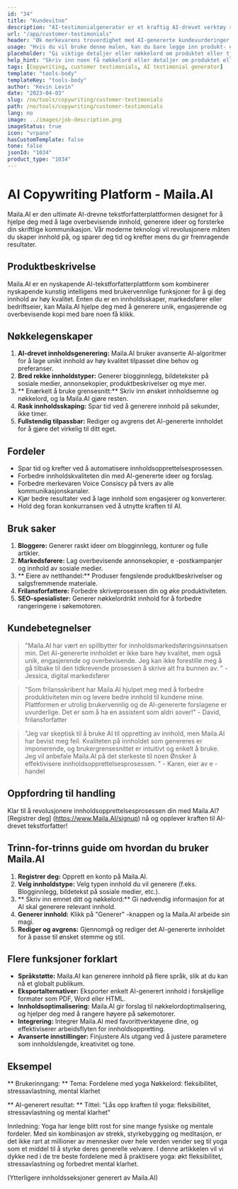 ```yaml
---
id: "34"
title: "Kundevitne"
description: "AI-testimonialgenerator er et kraftig AI-drevet verktøy som hjelper til med å skape realistiske og engasjerende kundeavtaler for dine produkter eller tjenester.  Spar tid og krefter ved å generere autentiske klingende attester som fremhever fordelene og verdien av tilbudene dine."
url: "/app/customer-testimonials"
header: "Øk merkevarens troverdighet med AI-genererte kundevurderinger."
usage: "Hvis du vil bruke denne malen, kan du bare legge inn produkt- eller tjenestenavn, nøkkelord eller nøkkelfunksjoner, sammen med alle kundenavn eller steder du vil ta med.  Dette verktøyet vil deretter generere en overbevisende og engasjerende kundeavtale basert på innspillene dine."
placeholder: "Gi viktige detaljer eller nøkkelord om produktet eller tjenesten, f.eks.  Produktnavn som 'Yoga Mat', nøkkelfunksjoner som 'sklisikker', 'miljøvennlig', eller kundenavn og lokasjoner (valgfritt)."
help_hint: "Skriv inn noen få nøkkelord eller detaljer om produktet eller tjenesten din, så oppretter vi en overbevisende kundeavtale basert på innspillene dine.  Eventuelt kan du også oppgi kundenavn og lokasjoner."
tags: [Copywriting, customer testimonials, AI testimonial generator]
template: "tools-body"
templateKey: "tools-body"
author: "Kevin Levin"
date: "2023-04-03"
slug: /no/tools/copywriting/customer-testimonials
path: /no/tools/copywriting/customer-testimonials
lang: no
image: ../images/job-description.png
imageStatus: true
icon: "vrpano"
hasCustomTemplate: false
tone: false
jsonId: "1034"
product_type: "1034"
---
```


# AI Copywriting Platform - Maila.AI

Maila.AI er den ultimate AI-drevne tekstforfatterplattformen designet for å hjelpe deg med å lage overbevisende innhold, generere ideer og forsterke din skriftlige kommunikasjon. Vår moderne teknologi vil revolusjonere måten du skaper innhold på, og sparer deg tid og krefter mens du gir fremragende resultater.

## Produktbeskrivelse

Maila.AI er en nyskapende AI-tekstforfatterplattform som kombinerer nyskapende kunstig intelligens med brukervennlige funksjoner for å gi deg innhold av høy kvalitet. Enten du er en innholdsskaper, markedsfører eller bedriftseier, kan Maila.AI hjelpe deg med å generere unik, engasjerende og overbevisende kopi med bare noen få klikk.

## Nøkkelegenskaper

1. **AI-drevet innholdsgenerering:** Maila.AI bruker avanserte AI-algoritmer for å lage unikt innhold av høy kvalitet tilpasset dine behov og preferanser.
2. **Bred rekke innholdstyper:** Generer blogginnlegg, bildetekster på sosiale medier, annonsekopier, produktbeskrivelser og mye mer.
3. ** Enærkelt å bruke grensesnitt:** Skriv inn ønsket innholdsemne og nøkkelord, og la Maila.AI gjøre resten.
4. **Rask innholdsskaping:** Spar tid ved å generere innhold på sekunder, ikke timer.
5. **Fullstendig tilpassbar:** Rediger og avgrens det AI-genererte innholdet for å gjøre det virkelig til ditt eget.

## Fordeler

- Spar tid og krefter ved å automatisere innholdsopprettelsesprosessen.
- Forbedre innholdskvaliteten din med AI-genererte ideer og forslag.
- Forbedre merkevaren Voice Consiscy på tvers av alle kommunikasjonskanaler.
- Kjør bedre resultater ved å lage innhold som engasjerer og konverterer.
- Hold deg foran konkurransen ved å utnytte kraften til AI.

## Bruk saker

1. **Bloggere:** Generer raskt ideer om blogginnlegg, konturer og fulle artikler.
2. **Markedsførere:** Lag overbevisende annonsekopier, e -postkampanjer og innhold av sosiale medier.
3. ** Eiere av netthandel:** Produser fengslende produktbeskrivelser og salgsfremmende materiale.
4. **Frilansforfattere:** Forbedre skriveprosessen din og øke produktiviteten.
5. **SEO-spesialister:** Generer nøkkelordrikt innhold for å forbedre rangeringene i søkemotoren.

## Kundebetegnelser

> "Maila.AI har vært en spillbytter for innholdsmarkedsføringsinnsatsen min. Det AI-genererte innholdet er ikke bare høy kvalitet, men også unik, engasjerende og overbevisende. Jeg kan ikke forestille meg å gå tilbake til den tidkrevende prosessen å skrive alt fra bunnen av. " - Jessica, digital markedsfører

> "Som frilansskribent har Maila.AI hjulpet meg med å forbedre produktiviteten min og levere bedre innhold til kundene mine. Plattformen er utrolig brukervennlig og de AI-genererte forslagene er uvurderlige. Det er som å ha en assistent som aldri sover!" - David, frilansforfatter

> "Jeg var skeptisk til å bruke AI til oppretting av innhold, men Maila.AI har bevist meg feil. Kvaliteten på innholdet som genereres er imponerende, og brukergrensesnittet er intuitivt og enkelt å bruke. Jeg vil anbefale Maila.AI på det sterkeste til noen Ønsker å effektivisere innholdsopprettelsesprosessen. " - Karen, eier av e -handel

## Oppfordring til handling

Klar til å revolusjonere innholdsopprettelsesprosessen din med Maila.AI? [Registrer deg] (https://www.Maila.AI/signup) nå og opplever kraften til AI-drevet tekstforfatter!

## Trinn-for-trinns guide om hvordan du bruker Maila.AI

1. **Registrer deg:** Opprett en konto på Maila.AI.
2. **Velg innholdstype:** Velg typen innhold du vil generere (f.eks. Blogginnlegg, bildetekst på sosiale medier, etc.).
3. ** Skriv inn emnet ditt og nøkkelord:** Gi nødvendig informasjon for at AI skal generere relevant innhold.
4. **Generer innhold:** Klikk på "Generer" -knappen og la Maila.AI arbeide sin magi.
5. **Rediger og avgrens:** Gjennomgå og rediger det AI-genererte innholdet for å passe til ønsket stemme og stil.

## Flere funksjoner forklart

- **Språkstøtte:** Maila.AI kan generere innhold på flere språk, slik at du kan nå et globalt publikum.
- **Eksportalternativer:** Eksporter enkelt AI-generert innhold i forskjellige formater som PDF, Word eller HTML.
- **Innholdsoptimalisering:** Maila.AI gir forslag til nøkkelordoptimalisering, og hjelper deg med å rangere høyere på søkemotorer.
- **Integrering:** Integrer Maila.AI med favorittverktøyene dine, og effektiviserer arbeidsflyten for innholdsoppretting.
- **Avanserte innstillinger:** Finjustere AIs utgang ved å justere parametere som innholdslengde, kreativitet og tone.

## Eksempel

** Brukerinngang: **
Tema: Fordelene med yoga
Nøkkelord: fleksibilitet, stressavlastning, mental klarhet

** AI-generert resultat: **
Tittel: "Lås opp kraften til yoga: fleksibilitet, stressavlastning og mental klarhet"

Innledning: Yoga har lenge blitt rost for sine mange fysiske og mentale fordeler. Med sin kombinasjon av strekk, styrkebygging og meditasjon, er det ikke rart at millioner av mennesker over hele verden vender seg til yoga som et middel til å styrke deres generelle velvære. I denne artikkelen vil vi dykke ned i de tre beste fordelene med å praktisere yoga: økt fleksibilitet, stressavlastning og forbedret mental klarhet.

(Ytterligere innholdsseksjoner generert av Maila.AI)
